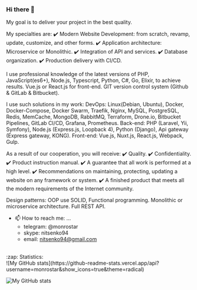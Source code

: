 ### Hi there 👋

My goal is to deliver your project in the best quality.

My specialties are:
✔️ Modern Website Development: from scratch, revamp, update, customize, and other forms.
✔️ Application architecture: Microservice or Monolithic.
✔️ Integration of API and services.
✔️ Database organization.
✔️ Production delivery with CI/CD.

I use professional knowledge of the latest versions of PHP, JavaScript(es6+), Node.js, Typescript, Python, C#, Go, Elixir, to achieve results. Vue.js or React.js for front-end. GIT version control system (Github & GitLab & Bitbucket).

I use such solutions in my work:
DevOps: Linux(Debian, Ubuntu), Docker, Docker-Compose, Docker Swarm, Traefik, Nginx, MySQL, PostgreSQL, Redis, MemCache, MongoDB, RabbitMQ, Terraform, Drone.io, Bitbucket Pipelines, GitLab CI/CD, Grafana, Prometheus.
Back-end: PHP (Laravel, Yii, Symfony), Node.js (Express.js, Loopback 4), Python (Django), Api gateway (Express gateway, KONG).
Front-end: Vue.js, Nuxt.js, React.js, Webpack, Gulp.

As a result of our cooperation, you will receive:
✔️ Quality.
✔️ Confidentiality.
✔️ Product instruction manual.
✔️ A guarantee that all work is performed at a high level.
✔️ Recommendations on maintaining, protecting, updating a website on any framework or system.
✔️ A finished product that meets all the modern requirements of the Internet community.

Design patterns: OOP use SOLID, Functional programming. Monolithic or microservice architecture. Full REST API.


- 📫 How to reach me: ...
  * telegram: @monrostar
  * skype: nitsenko94
  * email: nitsenko94@gmail.com 

<br />

<summary>:zap: Statistics:</summary>
![My GitHub stats](https://github-readme-stats.vercel.app/api?username=monrostar&show_icons=true&theme=radical)

![My GitHub stats](https://github-readme-stats.vercel.app/api/top-langs/?username=monrostar&langs_count=8&layout=compact)

<!--
**monrostar/monrostar** is a ✨ _special_ ✨ repository because its `README.md` (this file) appears on your GitHub profile.

Here are some ideas to get you started:

- 🔭 I’m currently working on ...
- 🌱 I’m currently learning ...
- 👯 I’m looking to collaborate on ...
- 🤔 I’m looking for help with ...
- 💬 Ask me about ...
- 📫 How to reach me: ...
- 😄 Pronouns: ...
- ⚡ Fun fact: ...
-->

